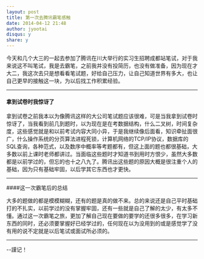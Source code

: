 ```yaml
---
layout: post
title: 第一次去腾讯霸笔感触
date: 2014-04-12 21:48
author: jyootai
disqus: y
share: y
---
```


今天和几个大三的一起去参加了腾讯在川大举行的实习生招聘成都站笔试，对于我来说这不叫笔试，我是去霸笔，之前我并没有投简历，也没有做准备，因为现在才大二，我这次去只是想看看笔试题，好给自己压力，让自己知道世界有多大，也让自己更早的接触这一块，为以后找工作积累经验。

---

#### 拿到试卷时我惊讶了

  拿到试卷之前我本以为像腾讯这样的大公司笔试题应该很难，可是当我拿到试卷时惊讶了，当我看到前几到题时，以为现在是在考数据结构，什么二叉树，时间复杂度，这些感觉就是和以前考试内容大同小异，于是我继续像后面看，知识牵扯面很广，什么操作系统的分页算法进程死锁，计算机网络的TCP/IP协议，数据库的SQL查询，各种范式，以及数序中概率等考题都有，但这上面的题也都很基础，大多数以前上课时老师都讲过。当面临这些题时才知道书到用时方恨少，虽然大多数都是以前学过的，但忘的也十之八九了。腾讯出这些题的原因大概是很注重个人的基础，因为只有基础牢固，以后学其它东西也才更快。

---  

####这一次霸笔后的总结

大多的题做的都是模模糊糊，还有的题是真的做不来。总的来说还是自己平时基础打的不扎实，以前学过的没有掌握牢固，还有一些就是自己了解的太少，有太多不懂。通过这一次霸笔之旅，更加了解自己现在要做的要学的还很多很多，在学习新东西的同时，还必须要掌握好已经学过的，任何现在以为没用到的或是感觉学了没有用的说不定就是以后笔试或面试所必须的。

---  

 --謹记！
